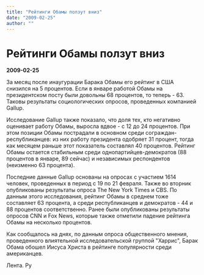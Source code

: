 ```yaml
---
title: "Рейтинги Обамы ползут вниз"
date: "2009-02-25"
author: ""
---
```


# Рейтинги Обамы ползут вниз

**2009-02-25** 

За месяц после инаугурации Барака Обамы его рейтинг в США снизился на 5 процентов. Если в январе работой Обамы на президентском посту были довольны 68 процентов, то теперь - 63. Таковы результаты социологических опросов, проведенных компанией Gallup.

Исследование Gallup также показало, что доля тех, кто негативно оценивает работу Обамы, выросла вдвое - с 12 до 24 процентов. При этом позиции Обамы пострадали в основном среди сограждан-республиканцев: из них работу президента одобряет 31 процент, тогда как месяцем раньше этот показатель составлял 40 процентов. Рейтинг Обамы остается стабильным среди однопартийцев-демократов (88 процентов в январе, 89 сейчас) и независимых респондентов (неизменно 63 процента).

Последние данные Gallup основаны на опросах с участием 1614 человек, проведенных в период с 19 по 21 февраля. Также во вторник опубликованы результаты опроса The New York Times и CBS. По данным этого исследования, рейтинг Обамы в среднем тоже составляет 63 процента, а среди республиканцев и демократов - 44 и 88 процентов соответственно. Ранее были опубликованы результаты опросов CNN и Fox News, которые также отметили падение рейтинга Обамы на несколько процентов.

Как сообщалось на днях, по данным опроса общественного мнения, проведенного влиятельной исследовательской группой "Харрис", Барак Обама обошел Иисуса Христа в рейтинге популярности среди американцев.

Лента. Ру